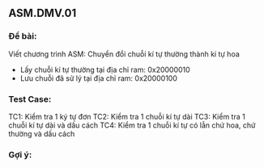 ## ASM.DMV.01

### Đề bài:
Viết chương trình ASM: Chuyển đổi chuỗi kí tự thường thành kí tự hoa
- Lấy chuỗi kí tự thường tại địa chỉ ram: 0x20000010
- Lưu chuỗi đã sử lý tại địa chỉ ram:     0x20000100

### Test Case:
TC1: Kiểm tra 1 ký tự đơn
TC2: Kiểm tra 1 chuỗi kí tự dài
TC3: Kiểm tra 1 chuỗi kí tự dài và dấu cách
TC4: Kiểm tra 1 chuỗi kí tự có lẫn chứ hoa, chứ thường và dấu cách

### Gợi ý: